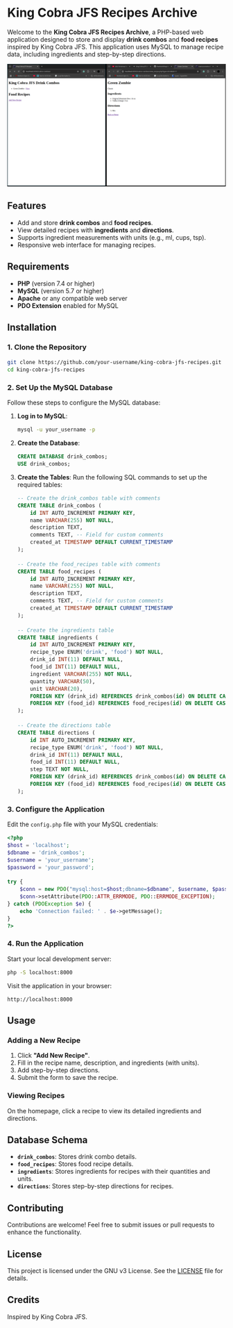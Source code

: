 # King Cobra JFS Recipes Archive

Welcome to the **King Cobra JFS Recipes Archive**, a PHP-based web application designed to store and display **drink combos** and **food recipes** inspired by King Cobra JFS. This application uses MySQL to manage recipe data, including ingredients and step-by-step directions.

![screenshot](/screenshots/screenshot.png/)

## Features

- Add and store **drink combos** and **food recipes**.
- View detailed recipes with **ingredients** and **directions**.
- Supports ingredient measurements with units (e.g., ml, cups, tsp).
- Responsive web interface for managing recipes.

## Requirements

- **PHP** (version 7.4 or higher)
- **MySQL** (version 5.7 or higher)
- **Apache** or any compatible web server
- **PDO Extension** enabled for MySQL

## Installation

### 1. Clone the Repository
```bash
git clone https://github.com/your-username/king-cobra-jfs-recipes.git
cd king-cobra-jfs-recipes
```

### 2. Set Up the MySQL Database

Follow these steps to configure the MySQL database:

1. **Log in to MySQL**:
   ```bash
   mysql -u your_username -p
   ```

2. **Create the Database**:
   ```sql
   CREATE DATABASE drink_combos;
   USE drink_combos;
   ```

3. **Create the Tables**:
   Run the following SQL commands to set up the required tables:

   ```sql
   -- Create the drink_combos table with comments
   CREATE TABLE drink_combos (
       id INT AUTO_INCREMENT PRIMARY KEY,
       name VARCHAR(255) NOT NULL,
       description TEXT,
       comments TEXT, -- Field for custom comments
       created_at TIMESTAMP DEFAULT CURRENT_TIMESTAMP
   );
   
   -- Create the food_recipes table with comments
   CREATE TABLE food_recipes (
       id INT AUTO_INCREMENT PRIMARY KEY,
       name VARCHAR(255) NOT NULL,
       description TEXT,
       comments TEXT, -- Field for custom comments
       created_at TIMESTAMP DEFAULT CURRENT_TIMESTAMP
   );

   -- Create the ingredients table
   CREATE TABLE ingredients (
       id INT AUTO_INCREMENT PRIMARY KEY,
       recipe_type ENUM('drink', 'food') NOT NULL,
       drink_id INT(11) DEFAULT NULL,
       food_id INT(11) DEFAULT NULL,
       ingredient VARCHAR(255) NOT NULL,
       quantity VARCHAR(50),
       unit VARCHAR(20),
       FOREIGN KEY (drink_id) REFERENCES drink_combos(id) ON DELETE CASCADE,
       FOREIGN KEY (food_id) REFERENCES food_recipes(id) ON DELETE CASCADE
   );

   -- Create the directions table
   CREATE TABLE directions (
       id INT AUTO_INCREMENT PRIMARY KEY,
       recipe_type ENUM('drink', 'food') NOT NULL,
       drink_id INT(11) DEFAULT NULL,
       food_id INT(11) DEFAULT NULL,
       step TEXT NOT NULL,
       FOREIGN KEY (drink_id) REFERENCES drink_combos(id) ON DELETE CASCADE,
       FOREIGN KEY (food_id) REFERENCES food_recipes(id) ON DELETE CASCADE
   );
   ```

### 3. Configure the Application

Edit the `config.php` file with your MySQL credentials:
```php
<?php
$host = 'localhost';
$dbname = 'drink_combos';
$username = 'your_username';
$password = 'your_password';

try {
    $conn = new PDO("mysql:host=$host;dbname=$dbname", $username, $password);
    $conn->setAttribute(PDO::ATTR_ERRMODE, PDO::ERRMODE_EXCEPTION);
} catch (PDOException $e) {
    echo 'Connection failed: ' . $e->getMessage();
}
?>
```

### 4. Run the Application

Start your local development server:
```bash
php -S localhost:8000
```

Visit the application in your browser:
```
http://localhost:8000
```

## Usage

### Adding a New Recipe

1. Click **"Add New Recipe"**.
2. Fill in the recipe name, description, and ingredients (with units).
3. Add step-by-step directions.
4. Submit the form to save the recipe.

### Viewing Recipes

On the homepage, click a recipe to view its detailed ingredients and directions.

## Database Schema

- **`drink_combos`**: Stores drink combo details.
- **`food_recipes`**: Stores food recipe details.
- **`ingredients`**: Stores ingredients for recipes with their quantities and units.
- **`directions`**: Stores step-by-step directions for recipes.

## Contributing

Contributions are welcome! Feel free to submit issues or pull requests to enhance the functionality.

## License

This project is licensed under the GNU v3 License. See the [LICENSE](LICENSE) file for details.

## Credits

Inspired by King Cobra JFS.  
